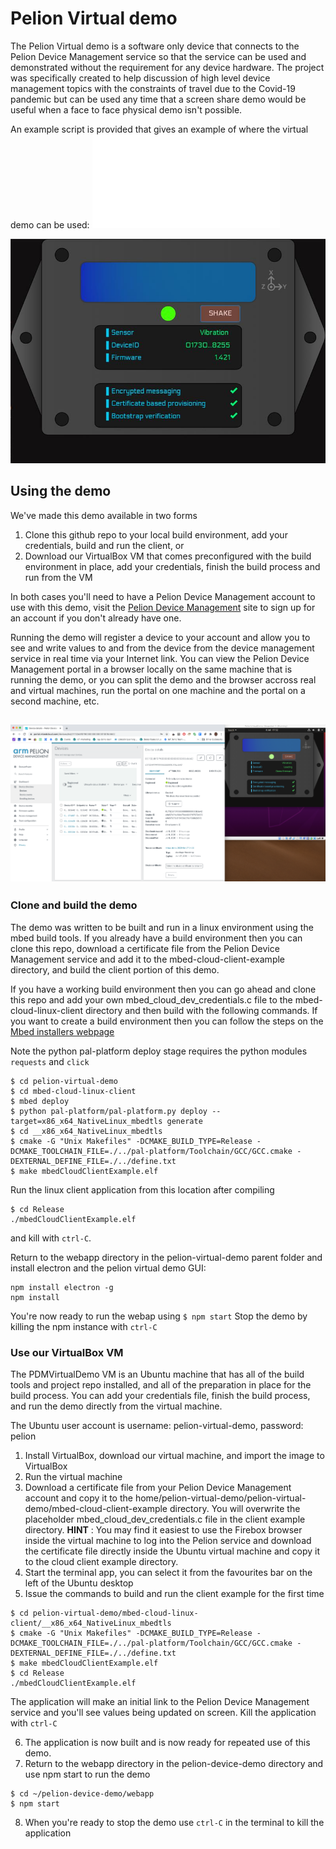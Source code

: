 # Pelion Virtual demo
The Pelion Virtual demo is a software only device that connects to the Pelion Device Management service so that the service can be used and demonstrated without the requirement for any device hardware. The project was specifically created to help discussion of high level device management topics with the constraints of travel due to the Covid-19 pandemic but can be used any time that a screen share demo would be useful when a face to face physical demo isn't possible.

An example script is provided that gives an example of where the virtual demo can be used:
![Pelion-virtual-demo-script.md](Pelion-virtual-demo-script.md)

![Pelion Virtual Demo GUI](images/PDMvirtualDemo.jpg)

## Using the demo
We've made this demo available in two forms
1. Clone this github repo to your local build environment, add your credentials, build and run the client, or
2. Download our VirtualBox VM that comes preconfigured with the build environment in place, add your credentials, finish the build process and run from the VM

In both cases you'll need to have a Pelion Device Management account to use with this demo, visit the [Pelion Device Management](portal.mbedcloud.com) site to sign up for an account if you don't already have one.

Running the demo will register a device to your account and allow you to see and write values to and from the device from the device management service in real time via your Internet link. You can view the Pelion Device Management portal in a browser locally on the same machine that is running the demo, or you can split the demo and the browser accross real and virtual machines, run the portal on one machine and the portal on a second machine, etc.


![Screenshot of demo and browser](images/BrowserScreenShot.png)
---
### Clone and build the demo
The demo was written to be built and run in a linux environment using the mbed build tools. If you already have a build environment then you can clone this repo, download a certificate file from the Pelion Device Management service and add it to the mbed-cloud-client-example directory, and build the client portion of this demo.

If you have a working build environment then you can go ahead and clone this repo and add your own mbed_cloud_dev_credentials.c file to the mbed-cloud-linux-client directory and then build with the following commands. If you want to create a build environment then you can follow the steps on the [Mbed installers webpage](https://os.mbed.com/docs/mbed-os/v6.0/build-tools/install-and-set-up.html)

Note the python pal-platform deploy stage requires the python modules `requests` and `click`
```
$ cd pelion-virtual-demo
$ cd mbed-cloud-linux-client
$ mbed deploy
$ python pal-platform/pal-platform.py deploy --target=x86_x64_NativeLinux_mbedtls generate
$ cd __x86_x64_NativeLinux_mbedtls
$ cmake -G "Unix Makefiles" -DCMAKE_BUILD_TYPE=Release -DCMAKE_TOOLCHAIN_FILE=./../pal-platform/Toolchain/GCC/GCC.cmake -DEXTERNAL_DEFINE_FILE=./../define.txt
$ make mbedCloudClientExample.elf
```
Run the linux client application from this location after compiling
```
$ cd Release
./mbedCloudClientExample.elf
```
and kill with `ctrl-C`.

Return to the webapp directory in the pelion-virtual-demo parent folder and install electron and the pelion virtual demo GUI:
```
npm install electron -g
npm install
```

You're now ready to run the webap using
`$ npm start`
Stop the demo by killing the npm instance with `ctrl-C`

### Use our VirtualBox VM
The PDMVirtualDemo VM is an Ubuntu machine that has all of the build tools and project repo installed, and all of the preparation in place for the build process. You can add your credentials file, finish the build process, and run the demo directly from the virtual machine.

The Ubuntu user account is username: pelion-virtual-demo, password: pelion

1. Install VirtualBox, download our virtual machine, and import the image to VirtualBox
2. Run the virtual machine
3. Download a certificate file from your Pelion Device Management account and copy it to the home/pelion-virtual-demo/pelion-virtual-demo/mbed-cloud-client-example directory. You will overwrite the placeholder mbed_cloud_dev_credentials.c file in the client example directory. **HINT** : You may find it easiest to use the Firebox browser inside the virtual machine to log into the Pelion service and download the certificate file directly inside the Ubuntu virtual machine and copy it to the cloud client example directory.
4. Start the terminal app, you can select it from the favourites bar on the left of the Ubuntu desktop
5. Issue the commands to build and run the client example for the first time
```
$ cd pelion-virtual-demo/mbed-cloud-linux-client/__x86_x64_NativeLinux_mbedtls
$ cmake -G "Unix Makefiles" -DCMAKE_BUILD_TYPE=Release -DCMAKE_TOOLCHAIN_FILE=./../pal-platform/Toolchain/GCC/GCC.cmake -DEXTERNAL_DEFINE_FILE=./../define.txt
$ make mbedCloudClientExample.elf
$ cd Release
./mbedCloudClientExample.elf
```
The application will make an initial link to the Pelion Device Management service and you'll see values being updated on screen. Kill the application with `ctrl-C`

6. The application is now built and is now ready for repeated use of this demo.
7. Return to the webapp directory in the pelion-device-demo directory and use npm start to run the demo
```
$ cd ~/pelion-device-demo/webapp
$ npm start
```
8. When you're ready to stop the demo use `ctrl-C` in the terminal to kill the application
